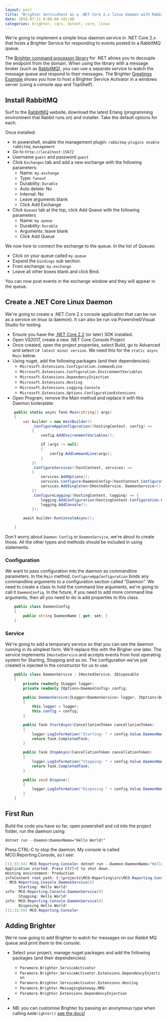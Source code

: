 ```yaml
---
layout: post
title: "Brighter Servicehost as a .NET Core 2.x linux daemon with RabbitMQ"
date: 2018-07-11 0:00:00 +01:00
categories: brighter, cqrs, dotnet, core, linux
---
```

We're going to implement a simple linux daemon service in .NET Core 2.x that hosts a Brighter Service for responding to events posted to a RabbitMQ queue.

The [Brighter command processor library](https://www.goparamore.io) for .NET allows you to decouple the endpoint from the domain. When using the library with a message broker (such as [RabbitMQ](https://www.rabbitmq.com/)), you can use a separate service to watch the message queue and respond to their messages. The Brighter [Greetings Example](https://www.goparamore.io/greetings-example/) shows you how to host a Brighter Service Activator in a windows server (using a console app and TopShelf). 

## Install RabbitMQ
Surf to the [RabbitMQ](https://www.rabbitmq.com/) website, download the latest Erlang (programming environment that Rabbit runs on) and installer. Take the default options for each. 

Once installed:
- In powershell, enable the management plugin: `rabbitmq-plugins enable rabbitmq_management`
- Go to `http://localhost:15672`
- Username `guest` and password `guest`
- Click `Exchanges` tab and add a new exchange with the following parameters:
  - Name: `my.exchange`
  - Type: `fanout`
  - Durability: `Durable`
  - Auto delete: No
  - Internal: No
  - Leave arguments blank
  - Click Add Exchange
- Click `Queues` tab at the top, click Add Queue with the following parameters
  - Name: `my.queue`
  - Durability: `Durable`
  - Arguments: leave blank
  - Click Add Queue

We now how to connect the exchange to the queue. In the list of Queues:
 - Click on your queue called `my.queue`
 - Expand the `bindings` sub section.
 - From exchange: `my.exchange`
 - Leave all other boxes blank and click Bind.

 You can now post events in the exchange window and they will appear in the queue.

## Create a .NET Core Linux Daemon
We're going to create a .NET Core 2.x console application that can be run as a service on linux (a daemon). It can also be run via Powershell/Visual Studio for testing.

- Ensure you have the [.NET Core 2.2](https://dotnet.microsoft.com/download/dotnet-core/2.2) (or later) SDK installed.
- Open VS2017, create a new .NET Core Console Project
- Once created, open the project properties, select Build, go to Advanced and select `C# latest minor version`. We need this for the `static async Main` below.
- Using nuget, add the following packages (and their dependencies):
  - `Microsoft.Extensions.Configuration.CommandLine`
  - `Microsoft.Extensions.Configuration.EnvironmentVariables`
  - `Microsoft.Extensions.DependencyInjection`
  - `Microsoft.Extensions.Hosting`
  - `Microsoft.Extensions.Logging.Console`
  - `Microsoft.Extensions.Options.ConfigurationExtensions`
- Open Program, remove the Main method and replace it with this Daemon boilerplate:

```csharp
    public static async Task Main(string[] args)
    {
        var builder = new HostBuilder()
            .ConfigureAppConfiguration((hostingContext, config) =>
            {
                config.AddEnvironmentVariables();

                if (args != null)
                {
                    config.AddCommandLine(args);
                }
            })
            .ConfigureServices((hostContext, services) =>
            {
                services.AddOptions();
                services.Configure<DaemonConfig>(hostContext.Configuration.GetSection("Daemon"));
                services.AddSingleton<IHostedService, DaemonService>();
            })
            .ConfigureLogging((hostingContext, logging) => {
                logging.AddConfiguration(hostingContext.Configuration.GetSection("Logging"));
                logging.AddConsole();
            });

        await builder.RunConsoleAsync();

    }
```

Don't worry about `Daemon Config` or `DaemonService`, we're about to create those. All the other types and methods should be included in using statements.

### Configuration
We want to pass configuration into the daemon as commandline parameters. In the `Main` method, `ConfigureAppConfiguration` binds any commandline arguments to a configuration section called "Daemon". We need to create a class to hold the command line arguments, we're going to call it `DaemonConfig`. In the future, if you need to add more command line arguments, then all you need to do is add properties to this class.

```csharp
    public class DaemonConfig
    {
        public string DaemonName { get; set; }
    }
```

### Service
We're going to add a temporary service so that you can see the daemon running in its simplest form. We'll replace this with the Brigher one later. The service implements `IHostedService` and accepts events from host operating system for Starting, Stopping and so on. The configuration we've just created is injected in the constructor for us to use.

```csharp
    public class DaemonService : IHostedService, IDisposable
    {
        private readonly ILogger logger;
        private readonly IOptions<DaemonConfig> config;

        public DaemonService(ILogger<DaemonService> logger, IOptions<DaemonConfig> config)
        {
            this.logger = logger;
            this.config = config;
        }

        public Task StartAsync(CancellationToken cancellationToken)
        {
            logger.LogInformation("Starting: " + config.Value.DaemonName);
            return Task.CompletedTask;
        }

        public Task StopAsync(CancellationToken cancellationToken)
        {
            logger.LogInformation("Stopping: " + config.Value.DaemonName);
            return Task.CompletedTask;
        }

        public void Dispose()
        {
            logger.LogInformation("Disposing " + config.Value.DaemonName);
        }
    }
```

## First Run
Build the code you have so far, open powershell and cd into the project folder, run the daemon using:

`dotnet run --Daemon:DaemonName="Hello World!"`

Press CTRL-C to stop the daemon. My console is called MCO.Reporting.Console, so I see:

```powershell
[11:33:54] MCO.Reporting.Console> dotnet run --Daemon:DaemonName="Hello World!"
Application started. Press Ctrl+C to shut down.
Hosting environment: Production
infoContent root path: C:\projects\MCO-Reporting\src\MCO.Reporting.Console\bin\Debug\netcoreapp2.2\
: MCO.Reporting.Console.DaemonService[0]
      Starting: Hello World!
info: MCO.Reporting.Console.DaemonService[0]
      Stopping: Hello World!
info: MCO.Reporting.Console.DaemonService[0]
      Disposing Hello World!
[11:33:59] MCO.Reporting.Console>
```

## Adding Brighter
We're now going to add Brighter to watch for messages on our Rabbit MQ queue and print them to the console.

- Select your project, manage nuget packages and add the following packages (and their dependencies):
  - `Paramore.Brighter.ServiceActivator`
  - `Paramore.Brighter.ServiceActivator.Extensions.DependencyInjection`
  - `Paramore.Brighter.ServiceActivator.Extensions.Hosting`
  - `Paramore.Brighter.MessagingGateway.RMQ`
  - `Paramore.Brighter.Extensions.DependencyInjection`
- 

- NB: you can customise Brighter by passing an anonymous type when calling `AddBrighter()` [see the docs!](https://github.com/BrighterCommand/Paramore.Brighter.Extensions#1-paramorebrighterextensionsdependencyinjection)

